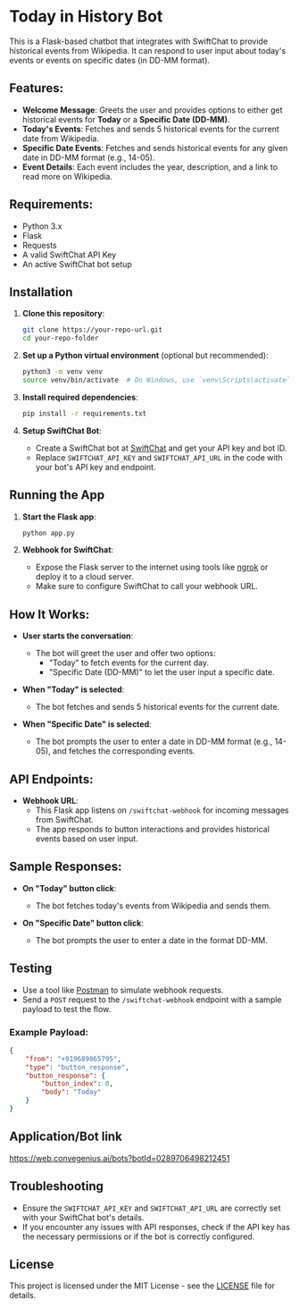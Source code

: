
# Today in History Bot

This is a Flask-based chatbot that integrates with SwiftChat to provide historical events from Wikipedia. It can respond to user input about today's events or events on specific dates (in DD-MM format). 

## Features:
- **Welcome Message**: Greets the user and provides options to either get historical events for **Today** or a **Specific Date (DD-MM)**.
- **Today's Events**: Fetches and sends 5 historical events for the current date from Wikipedia.
- **Specific Date Events**: Fetches and sends historical events for any given date in DD-MM format (e.g., 14-05).
- **Event Details**: Each event includes the year, description, and a link to read more on Wikipedia.

## Requirements:
- Python 3.x
- Flask
- Requests
- A valid SwiftChat API Key
- An active SwiftChat bot setup

## Installation

1. **Clone this repository**:
   ```bash
   git clone https://your-repo-url.git
   cd your-repo-folder
   ```

2. **Set up a Python virtual environment** (optional but recommended):
   ```bash
   python3 -m venv venv
   source venv/bin/activate  # On Windows, use `venv\Scripts\activate`
   ```

3. **Install required dependencies**:
   ```bash
   pip install -r requirements.txt
   ```

4. **Setup SwiftChat Bot**:
   - Create a SwiftChat bot at [SwiftChat](https://swiftchat.ai) and get your API key and bot ID.
   - Replace `SWIFTCHAT_API_KEY` and `SWIFTCHAT_API_URL` in the code with your bot's API key and endpoint.

## Running the App

1. **Start the Flask app**:
   ```bash
   python app.py
   ```

2. **Webhook for SwiftChat**:
   - Expose the Flask server to the internet using tools like [ngrok](https://ngrok.com/) or deploy it to a cloud server.
   - Make sure to configure SwiftChat to call your webhook URL.

## How It Works:

- **User starts the conversation**:
  - The bot will greet the user and offer two options: 
    - "Today" to fetch events for the current day.
    - "Specific Date (DD-MM)" to let the user input a specific date.
  
- **When "Today" is selected**:
  - The bot fetches and sends 5 historical events for the current date.
  
- **When "Specific Date" is selected**:
  - The bot prompts the user to enter a date in DD-MM format (e.g., 14-05), and fetches the corresponding events.

## API Endpoints:

- **Webhook URL**:
  - This Flask app listens on `/swiftchat-webhook` for incoming messages from SwiftChat.
  - The app responds to button interactions and provides historical events based on user input.

## Sample Responses:

- **On "Today" button click**:
  - The bot fetches today's events from Wikipedia and sends them.
  
- **On "Specific Date" button click**:
  - The bot prompts the user to enter a date in the format DD-MM.

## Testing

- Use a tool like [Postman](https://www.postman.com/) to simulate webhook requests.
- Send a `POST` request to the `/swiftchat-webhook` endpoint with a sample payload to test the flow.

### Example Payload:

```json
{
    "from": "+919689865795",
    "type": "button_response",
    "button_response": {
        "button_index": 0,
        "body": "Today"
    }
}
```

## Application/Bot link

https://web.convegenius.ai/bots?botId=0289706498212451

## Troubleshooting

- Ensure the `SWIFTCHAT_API_KEY` and `SWIFTCHAT_API_URL` are correctly set with your SwiftChat bot's details.
- If you encounter any issues with API responses, check if the API key has the necessary permissions or if the bot is correctly configured.

## License

This project is licensed under the MIT License - see the [LICENSE](LICENSE) file for details.
